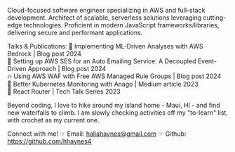 Cloud-focused software engineer specializing in AWS and full-stack development. Architect of scalable, serverless solutions leveraging cutting-edge technologies. Proficient in modern JavaScript frameworks/libraries, delivering secure and performant applications.

Talks & Publications:
🤖 Implementing ML-Driven Analyses with AWS Bedrock | Blog post 2024\
📧 Setting up AWS SES for an Auto Emailing Service: A Decoupled Event-Driven Approach | Blog post 2024\
🔥 Using AWS WAF with Free AWS Managed Rule Groups | Blog post 2024\
🧠 Better Kubernetes Monitoring with Anago | Medium article 2023\
📣 React Router | Tech Talk Series 2023

Beyond coding, I love to hike around my island home - Maui, HI - and find new waterfalls to climb. I am slowly checking activities off my "to-learn" list, with crochet as my current one.

Connect with me!
☞ Email: haliahaynes@gmail.com
☞ Github: https://github.com/hhaynes4
